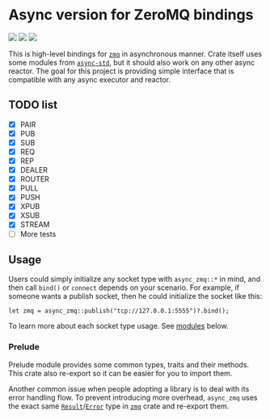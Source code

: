 # Async version for ZeroMQ bindings

[![][crates-badge]][crates-url] ![][license-badge] ![][build-bade]

[crates-badge]: https://img.shields.io/crates/v/async-zmq
[crates-url]: https://crates.io/crates/async_zmq
[license-badge]: https://img.shields.io/crates/l/async-zmq
[build-bade]: https://img.shields.io/github/workflow/status/wusyong/async-zmq/Main

This is high-level bindings for [`zmq`] in asynchronous manner. Crate itself uses some modules from
[`async-std`], but it should also work on any other async reactor. The goal for this project
is providing simple interface that is compatible with any async executor and reactor.

## TODO list

- [X] PAIR
- [x] PUB
- [x] SUB
- [x] REQ
- [x] REP
- [x] DEALER
- [x] ROUTER
- [x] PULL
- [x] PUSH
- [x] XPUB
- [x] XSUB
- [x] STREAM
- [ ] More tests

## Usage

Users could simply initialize any socket type with `async_zmq::*` in mind, and then call
`bind()` or `connect` depends on your scenario. For example, if someone wants a publish socket,
then he could initialize the socket like this:

```
let zmq = async_zmq::publish("tcp://127.0.0.1:5555")?.bind();
```

To learn more about each socket type usage. See [modules](#modules) below.

### Prelude

Prelude module provides some common types, traits and their methods. This crate also re-export
so it can be easier for you to import them.

Another common issue when people adopting a library is to deal with its error handling flow.
To prevent introducing more overhead, `async_zmq` uses the exact same [`Result`]/[`Error`] type
in [`zmq`] crate and re-export them.

[`Result`]: prelude/type.Result.html
[`Error`]: prelude/type.Error.html
[`zmq`]: https://crates.io/crates/zmq
[`async-std`]: https://crates.io/crates/async-std